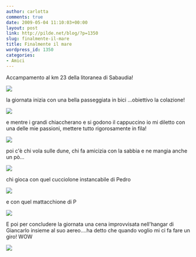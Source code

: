 ```yaml
---
author: carlotta
comments: true
date: 2009-05-04 11:10:03+00:00
layout: post
link: http://pilde.net/blog/?p=1350
slug: finalmente-il-mare
title: Finalmente il mare
wordpress_id: 1350
categories:
- Amici
---
```


Accampamento al km 23 della litoranea di Sabaudia!

[![](http://pilde.net/blog/wp-content/uploads/2009/05/camping.jpg)](http://None)

la giornata inizia con una bella passeggiata in bici ...obiettivo la colazione!

[![](http://pilde.net/blog/wp-content/uploads/2009/05/bici.jpg)](http://None)

e mentre i grandi chiaccherano e si godono il cappuccino io mi diletto con una delle mie passioni, mettere tutto rigorosamente in fila!

[![](http://pilde.net/blog/wp-content/uploads/2009/05/precision.jpg)](http://None)

poi c'è chi vola sulle dune, chi fa amicizia con la sabbia e ne mangia anche un pò...

[![](http://pilde.net/blog/wp-content/uploads/2009/05/marghe_sabbia.jpg)](http://None)

chi gioca con quel cucciolone instancabile di Pedro 

![](http://pilde.net/blog/wp-content/uploads/2009/05/giochi_pedro.jpg)

e con quel mattacchione di P

[![](http://pilde.net/blog/wp-content/uploads/2009/05/p_mati2.jpg)](http://None)

E poi per concludere la giornata una cena improvvisata nell'hangar di Giancarlo insieme al suo aereo....ha detto che quando voglio mi ci fa fare un giro! WOW

[![](http://pilde.net/blog/wp-content/uploads/2009/05/cena_hangar.jpg)](http://None)
